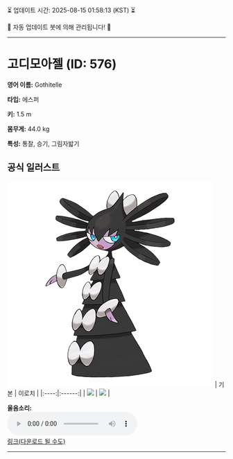 
⏳ 업데이트 시간: 2025-08-15 01:58:13 (KST) ⏳

🤖 자동 업데이트 봇에 의해 관리됩니다! 🤖

---

# 고디모아젤 (ID: 576)
**영어 이름:** Gothitelle

**타입:** 에스퍼

**키:** 1.5 m

**몸무게:** 44.0 kg

**특성:** 통찰, 승기, 그림자밟기

## 공식 일러스트
![](https://raw.githubusercontent.com/PokeAPI/sprites/master/sprites/pokemon/other/official-artwork/576.png)
| 기본 | 이로치 |
|:----:|:------:|
| <img src="http://play.pokemonshowdown.com/sprites/ani/gothitelle.gif" width="200"> | <img src="http://play.pokemonshowdown.com/sprites/ani-shiny/gothitelle.gif" width="200"> |

**울음소리:**<br><audio controls src="https://raw.githubusercontent.com/PokeAPI/cries/main/cries/pokemon/latest/576.ogg"></audio><br> [링크(다운로드 될 수도)](https://raw.githubusercontent.com/PokeAPI/cries/main/cries/pokemon/latest/576.ogg)


---

